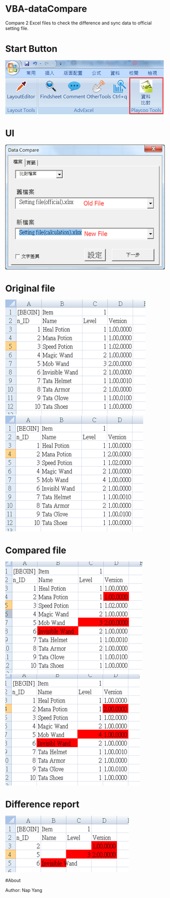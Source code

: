 # VBA-dataCompare
Compare 2 Excel files to check the difference and sync data to official setting file.

# Start Button
![image](https://github.com/napyang/VBA-dataCompare/raw/master/screenshots/StartButton.png)

# UI
![image](https://github.com/napyang/VBA-dataCompare/raw/master/screenshots/CompareUI.png)

# Original file
![image](https://github.com/napyang/VBA-dataCompare/raw/master/screenshots/cal_original.png) ![image](https://github.com/napyang/VBA-dataCompare/raw/master/screenshots/official_original.png)

# Compared file
![image](https://github.com/napyang/VBA-dataCompare/raw/master/screenshots/cal_compared.png) ![image](https://github.com/napyang/VBA-dataCompare/raw/master/screenshots/official_compared.png)

# Difference report
![image](https://github.com/napyang/VBA-dataCompare/raw/master/screenshots/DifferenceReport.png)

#About

Author: Nap Yang
